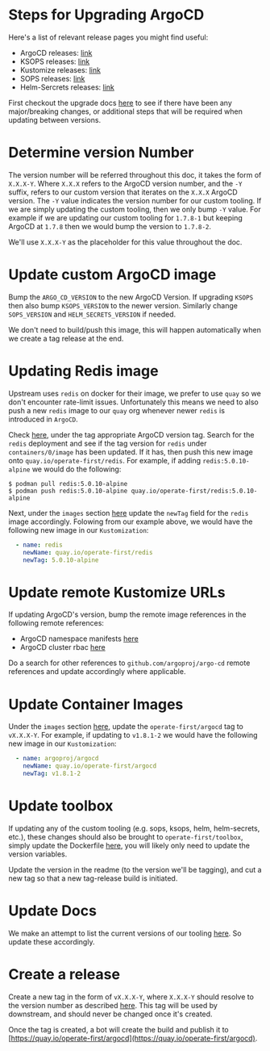 # Steps for Upgrading ArgoCD

Here's a list of relevant release pages you might find useful:
- ArgoCD releases: [link](https://github.com/argoproj/argo-cd/releases)
- KSOPS releases: [link](https://github.com/viaduct-ai/kustomize-sops/releases)
- Kustomize releases: [link](https://github.com/kubernetes-sigs/kustomize/releases)
- SOPS releases: [link](https://github.com/mozilla/sops/releases)
- Helm-Sercrets releases: [link](https://github.com/zendesk/helm-secrets/releases)

First checkout the upgrade docs [here](https://argoproj.github.io/argo-cd/operator-manual/upgrading/overview/) to see if there have been any major/breaking changes, or additional steps that will be required when updating between versions.

# Determine version Number

The version number will be referred throughout this doc, it takes the form of `X.X.X-Y`. Where `X.X.X` refers to the ArgoCD version number, and the `-Y` suffix, refers to our custom version that iterates on the `X.X.X` ArgoCD version. The `-Y` value indicates the version number for our custom tooling. If we are simply updating the custom tooling, then we only bump `-Y` value. For example if we are updating our custom tooling for `1.7.8-1` but keeping ArgoCD at `1.7.8` then we would bump the version to `1.7.8-2`.

We'll use `X.X.X-Y` as the placeholder for this value throughout the doc.

# Update custom ArgoCD image
Bump the `ARGO_CD_VERSION` to the new ArgoCD Version. If upgrading `KSOPS` then also bump `KSOPS_VERSION` to the newer version. Similarly change `SOPS_VERSION` and `HELM_SECRETS_VERSION` if needed.

We don't need to build/push this image, this will happen automatically when we create a tag release at the end.

# Updating Redis image
Upstream uses `redis` on docker for their image, we prefer to use `quay` so we don't encounter rate-limit issues. Unfortunately this means we need to also push a new `redis` image to our `quay` org whenever newer `redis` is introduced in `ArgoCD`.

Check [here](https://github.com/argoproj/argo-cd/blob/master/manifests/install.yaml), under the tag appropriate ArgoCD version tag. Search for the `redis` deployment and see if the tag version for `redis` under `containers/0/image` has been updated. If it has, then push this new image onto `quay.io/operate-first/redis`. For example, if adding `redis:5.0.10-alpine` we would do the following:

```
$ podman pull redis:5.0.10-alpine
$ podman push redis:5.0.10-alpine quay.io/operate-first/redis:5.0.10-alpine
```

Next, under the `images` section [here](https://github.com/operate-first/continuous-deployment/blob/master/manifests/base/kustomization.yaml) update the `newTag` field for the `redis` image accordingly. Folowing from our example above, we would have the following new image in our `Kustomization`:

```yaml
  - name: redis
    newName: quay.io/operate-first/redis
    newTag: 5.0.10-alpine
```

# Update remote Kustomize URLs
If updating ArgoCD's version, bump the remote image references in the following remote references:
- ArgoCD namespace manifests [here](https://github.com/operate-first/continuous-deployment/blob/master/manifests/base/kustomization.yaml#L4)
- ArgoCD cluster rbac [here](https://github.com/operate-first/continuous-deployment/blob/master/manifests/crds/kustomization.yaml#L5)

Do a search for other references to `github.com/argoproj/argo-cd` remote references and update accordingly where applicable.

# Update Container Images
Under the `images` section [here](https://github.com/operate-first/continuous-deployment/blob/master/manifests/base/kustomization.yaml), update the `operate-first/argocd` tag to `vX.X.X-Y`. For example, if updating to `v1.8.1-2` we would have the following new image in our `Kustomization`:

```yaml
  - name: argoproj/argocd
    newName: quay.io/operate-first/argocd
    newTag: v1.8.1-2
```

# Update toolbox
If updating any of the custom tooling (e.g. sops, ksops, helm, helm-secrets, etc.), these changes should also be brought to `operate-first/toolbox`, simply update the Dockerfile [here](https://github.com/operate-first/toolbox/blob/master/Dockerfile), you will likely only need to update the version variables.

Update the version in the readme (to the version we'll be tagging), and cut a new tag so that a new tag-release build is initiated.

# Update Docs

We make an attempt to list the current versions of our tooling [here](https://github.com/operate-first/continuous-deployment/blob/master/docs/publish/versions.md). So update these accordingly.

# Create a release
Create a new tag in the form of `vX.X.X-Y`, where `X.X.X-Y` should resolve to the version number as described [here](#determine-version-number). This tag will be used by downstream, and should never be changed once it's created.

Once the tag is created, a bot will create the build and publish it to [https://quay.io/operate-first/argocd](https://quay.io/operate-first/argocd).

